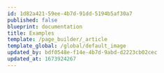 ```yaml
---
id: 1d82a421-59ee-4b7d-91dd-5194b5af30a7
published: false
blueprint: documentation
title: Examples
template: /page_builder/_article
template_global: /global/default_image
updated_by: bdf0548e-f14e-4b7d-9abd-d2223cb02cec
updated_at: 1673924267
---
```


